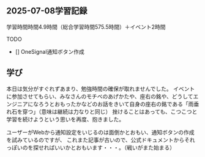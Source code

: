 ## 2025-07-08学習記録
学習時間時間4.9時間（総合学習時間575.5時間）＋イベント2時間

TODO
- [] OneSignal通知ボタン作成


## 学び
本日は気分がすぐれずあまり、勉強時間の確保が取れませんでした。
イベントに参加させてもらい、みなさんのモチベのあげかたや、座右の銘や、どうしてエンジニアになろうとおもったかなどのお話をきいて自身の座右の銘である「雨垂れ石を穿つ」（意味は継続は力なりと同じ）
挫けることはあっても、こつこつと学習を続けようという思いを再度、抱きました。

ユーザーがWebから通知設定をいじるのは面倒かとおもい、通知ボタンの作成を試みているのですが、
これまた記事が古いので、公式ドキュメントからそれっぽいのを探せればいいかとおもいます・・・。（戦いがまた始まる）